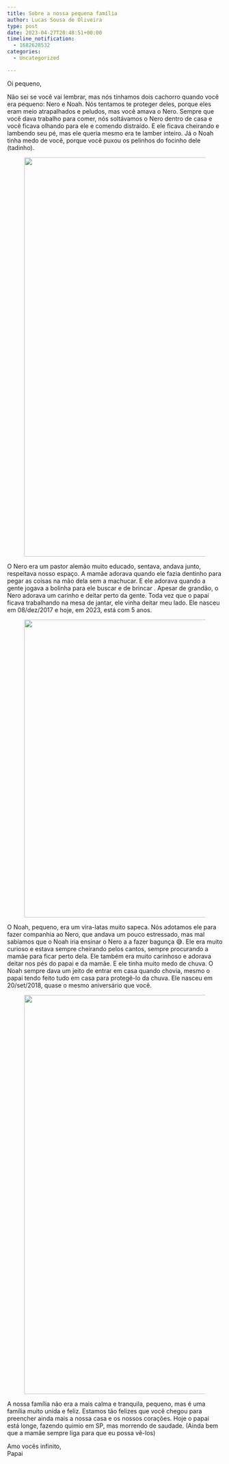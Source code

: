 ```yaml
---
title: Sobre a nossa pequena família
author: Lucas Sousa de Oliveira
type: post
date: 2023-04-27T20:48:51+00:00
timeline_notification:
  - 1682628532
categories:
  - Uncategorized

---
```

Oi pequeno,

Não sei se você vai lembrar, mas nós tínhamos dois cachorro quando você era pequeno: Nero e Noah. Nós tentamos te proteger deles, porque eles eram meio atrapalhados e peludos, mas você amava o Nero. Sempre que você dava trabalho para comer, nós soltávamos o Nero dentro de casa e você ficava olhando para ele e comendo distraído. E ele ficava cheirando e lambendo seu pé, mas ele queria mesmo era te lamber inteiro. Já o Noah tinha medo de você, porque você puxou os pelinhos do focinho dele (tadinho).<figure class="wp-block-image size-large">

<img decoding="async" loading="lazy" width="1244" height="933" src="http://wp.docker.localhost:8000/wp-content/uploads/2023/04/image-6.png?w=1024" alt="" class="wp-image-109" srcset="http://wp.docker.localhost:8000/wp-content/uploads/2023/04/image-6.png 1244w, http://wp.docker.localhost:8000/wp-content/uploads/2023/04/image-6-300x225.png 300w, http://wp.docker.localhost:8000/wp-content/uploads/2023/04/image-6-1024x768.png 1024w, http://wp.docker.localhost:8000/wp-content/uploads/2023/04/image-6-768x576.png 768w" sizes="(max-width: 1244px) 100vw, 1244px" /> </figure>

O Nero era um pastor alemão muito educado, sentava, andava junto, respeitava nosso espaço. A mamãe adorava quando ele fazia dentinho para pegar as coisas na mão dela sem a machucar. E ele adorava quando a gente jogava a bolinha para ele buscar e de brincar . Apesar de grandão, o Nero adorava um carinho e deitar perto da gente. Toda vez que o papai ficava trabalhando na mesa de jantar, ele vinha deitar meu lado. Ele nasceu em 08/dez/2017 e hoje, em 2023, está com 5 anos.<figure class="wp-block-image">

<img decoding="async" loading="lazy" width="1470" height="696" src="http://wp.docker.localhost:8000/wp-content/uploads/2023/04/image-5.png?w=1024" alt="" class="wp-image-107" srcset="http://wp.docker.localhost:8000/wp-content/uploads/2023/04/image-5.png 1470w, http://wp.docker.localhost:8000/wp-content/uploads/2023/04/image-5-300x142.png 300w, http://wp.docker.localhost:8000/wp-content/uploads/2023/04/image-5-1024x485.png 1024w, http://wp.docker.localhost:8000/wp-content/uploads/2023/04/image-5-768x364.png 768w" sizes="(max-width: 1470px) 100vw, 1470px" /> </figure>

O Noah, pequeno, era um vira-latas muito sapeca. Nós adotamos ele para fazer companhia ao Nero, que andava um pouco estressado, mas mal sabíamos que o Noah iria ensinar o Nero a a fazer bagunça 😅. Ele era muito curioso e estava sempre cheirando pelos cantos, sempre procurando a mamãe para ficar perto dela. Ele também era muito carinhoso e adorava deitar nos pés do papai e da mamãe. E ele tinha muito medo de chuva. O Noah sempre dava um jeito de entrar em casa quando chovia, mesmo o papai tendo feito tudo em casa para protegê-lo da chuva. Ele nasceu em 20/set/2018, quase o mesmo aniversário que você. <figure class="wp-block-image">

<img decoding="async" loading="lazy" width="1244" height="933" src="http://wp.docker.localhost:8000/wp-content/uploads/2023/04/image-4.png?w=1024" alt="" class="wp-image-105" srcset="http://wp.docker.localhost:8000/wp-content/uploads/2023/04/image-4.png 1244w, http://wp.docker.localhost:8000/wp-content/uploads/2023/04/image-4-300x225.png 300w, http://wp.docker.localhost:8000/wp-content/uploads/2023/04/image-4-1024x768.png 1024w, http://wp.docker.localhost:8000/wp-content/uploads/2023/04/image-4-768x576.png 768w" sizes="(max-width: 1244px) 100vw, 1244px" /> </figure>

A nossa família não era a mais calma e tranquila, pequeno, mas é uma família muito unida e feliz. Estamos tão felizes que você chegou para preencher ainda mais a nossa casa e os nossos corações. Hoje o papai está longe, fazendo quimio em SP, mas morrendo de saudade. (Ainda bem que a mamãe sempre liga para que eu possa vê-los)

<p class="has-text-align-right">
  Amo vocês infinito,<br />Papai
</p>